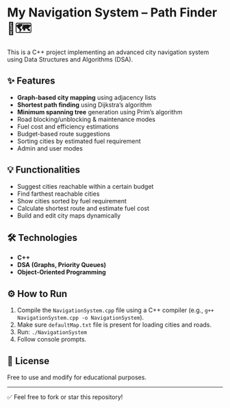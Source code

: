 # My Navigation System – Path Finder 🚗🗺️

This is a C++ project implementing an advanced city navigation system using Data Structures and Algorithms (DSA).

## ✨ Features

- **Graph-based city mapping** using adjacency lists
- **Shortest path finding** using Dijkstra’s algorithm
- **Minimum spanning tree** generation using Prim’s algorithm
- Road blocking/unblocking & maintenance modes
- Fuel cost and efficiency estimations
- Budget-based route suggestions
- Sorting cities by estimated fuel requirement
- Admin and user modes

## 💡 Functionalities

- Suggest cities reachable within a certain budget
- Find farthest reachable cities
- Show cities sorted by fuel requirement
- Calculate shortest route and estimate fuel cost
- Build and edit city maps dynamically

## 🛠️ Technologies

- **C++**
- **DSA (Graphs, Priority Queues)**
- **Object-Oriented Programming**

## ⚙️ How to Run

1. Compile the `NavigationSystem.cpp` file using a C++ compiler (e.g., `g++ NavigationSystem.cpp -o NavigationSystem`).
2. Make sure `defaultMap.txt` file is present for loading cities and roads.
3. Run: `./NavigationSystem`
4. Follow console prompts.

## 📄 License

Free to use and modify for educational purposes.

---

✅ Feel free to fork or star this repository!
